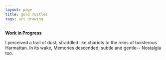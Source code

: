 ```yaml
---
layout: page
title: gold rustles
tags: art drawing
---
```


__Work in Progress__

I perceived a trail of dust;
straddled like chariots
to the reins of boisterous Harmattan.
In its wake, Memories descended;
subtle and gentle--
Nostalgia too.